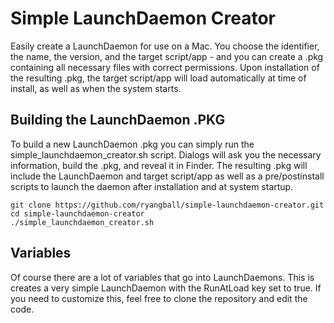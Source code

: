 # Simple LaunchDaemon Creator
Easily create a LaunchDaemon for use on a Mac. You choose the identifier, the name, the version, and the target script/app - and you can create a .pkg containing all necessary files with correct permissions. Upon installation of the resulting .pkg, the target script/app will load automatically at time of install, as well as when the system starts.

## Building the LaunchDaemon .PKG
To build a new LaunchDaemon .pkg you can simply run the simple_launchdaemon_creator.sh script. Dialogs will ask you the necessary information, build the .pkg, and reveal it in Finder. The resulting .pkg will include the LaunchDaemon and target script/app as well as a pre/postinstall scripts to launch the daemon after installation and at system startup.
```
git clone https://github.com/ryangball/simple-launchdaemon-creator.git
cd simple-launchdaemon-creator
./simple_launchdaemon_creator.sh
```

## Variables
Of course there are a lot of variables that go into LaunchDaemons. This is creates a very simple LaunchDaemon with the RunAtLoad key set to true. If you need to customize this, feel free to clone the repository and edit the code.